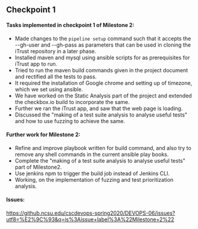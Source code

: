 ## Checkpoint 1
#### Tasks implemented in checkpoint 1 of Milestone 2:

- Made changes to the `pipeline setup` command such that it accepts the --gh-user <username> and --gh-pass <password> as parameters that can be used in cloning the iTrust repository in a later phase.
- Installed maven and mysql using ansible scripts for as prerequisites for iTrust app to run. 
- Tried to run the maven build commands given in the project document and rectified all the tests to pass.
- It required the installation of Google chrome and setting up of timezone, which we set using ansible.
- We have worked on the Static Analysis part of the project and extended the checkbox.io build to incorporate the same.
- Further we ran the iTrust app, and saw that the web page is loading.
- Discussed the "making of a test suite analysis to analyse useful tests" and how to use fuzzing to achieve the same.

#### Further work for Milestone 2:

- Refine and improve playbook written for build command, and also try to remove any shell commands in the current ansible play books.
- Complete the "making of a test suite analysis to analyse useful tests" part of Milestone2.
- Use jenkins npm to trigger the build job instead of Jenkins CLI.
- Working, on the implementation of fuzzing and test prioritization analysis.

#### Issues:
https://github.ncsu.edu/cscdevops-spring2020/DEVOPS-06/issues?utf8=%E2%9C%93&q=is%3Aissue+label%3A%22Milestone+2%22
